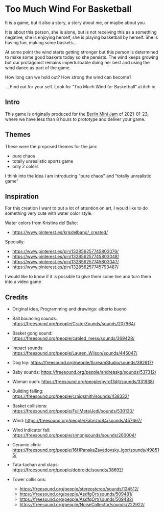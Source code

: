 # Too Much Wind For Basketball

It is a game, but it also a story, a story about me, or maybe about you.

It is about this person, she is alone, but is not receiving this as a something negative, she is enjoying herself, she is playing basketball by herself. She is having fun, making some baskets...

At some point the wind starts getting stronger but this person is determined to make some good baskets today so she persists. The wind keeps growing but our protagonist remains imperturbable doing her best and using the wind dance as part of the game.

How long can we hold out?
How strong the wind can become?

... Find out for your self. Look for "Too Much Wind for Basketball" at itch.io



## Intro

This game is originally produced for the [Berlin Mini Jam](http://berlinminijam.de/) of 2021-01-23, where we have less than 8 hours to prototype and deliver your game.

## Themes

These were the proposed themes for the jam:

- pure chaos
- totally unrealistic sports game
- only 2 colors

I think into the idea I am introducing "pure chaos" and "totally unrealistic game"

## Inspiration

For this creation I want to put a lot of attention on art, I would like to do something very cute with water color style.

Water colors from Kristina del Baño:

- https://www.pinterest.es/krisdelbano/_created/

Specially:

- https://www.pinterest.es/pin/132856257745803076/
- https://www.pinterest.es/pin/132856257745803048/
- https://www.pinterest.es/pin/132856257745803047/
- https://www.pinterest.es/pin/132856257745793487/

I would like to know if it is possible to give them some live and turn them into a video game

## Credits

- Original idea, Programming and drawings: alberto bueno


- Ball bouncing sounds: https://freesound.org/people/CraterZounds/sounds/207964/
- Basket gong sound: https://freesound.org/people/cabled_mess/sounds/369428/
- Impact sounds: https://freesound.org/people/Lauren_Wilson/sounds/445047/
- Dog toy: https://freesound.org/people/ScreamStudio/sounds/392617/
- Baby sounds: https://freesound.org/people/andreaskg/sounds/537312/
- Woman ouch: https://freesound.org/people/pyro13djt/sounds/331938/
- Building falling: https://freesound.org/people/craigsmith/sounds/438332/
- Basket collisions: https://freesound.org/people/FullMetalJedi/sounds/530130/
- Wind: https://freesound.org/people/Fabrizio84/sounds/457667/
- Wind Indicator fall: https://freesound.org/people/simonjsounds/sounds/260004/
- Ceramic clink: https://freesound.org/people/16HPanskaZavadovsky_Igor/sounds/498515/
- Tata-tachan and claps: https://freesound.org/people/dobroide/sounds/38692/
- Tower collisions: 
  - https://freesound.org/people/stereostereo/sounds/124512/
  - https://freesound.org/people/AsdfgOrt/sounds/509481/
  - https://freesound.org/people/AsdfgOrt/sounds/509482/
  - https://freesound.org/people/NoiseCollector/sounds/222922/
